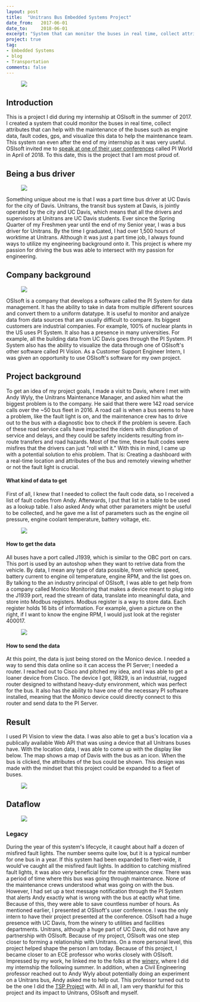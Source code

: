```yaml
---
layout: post
title:  "Unitrans Bus Embedded Systems Project"
date_from:   2017-06-01
date_to:     2018-06-01
excerpt: "System that can monitor the buses in real time, collect attributes that help with the maintenance of the buses"
project: true
tag:
- Embedded Systems
- blog
- Transportation
comments: false
---
```


<figure>
    <a href="../assets/projects/unitrans/unitrans_logo.jpg"><img src="../assets/projects/unitrans/unitrans_logo.jpg"></a>
</figure>

## Introduction
This is a project I did during my internship at OSIsoft in the summer of 2017. I created a system that could monitor the buses in real time, collect attributes that can help with the maintenance of the buses such as engine data, fault codes, gps, and visualize this data to help the maintenance team. This system ran even after the end of my internship as it was very useful. OSIsoft invited me to [speak at one of their user conferences](https://www.osisoft.com/Presentations/Lightning-Round-Talks--OSIsoft-Call-for-Collaboration-%E2%80%93-1st-Year-Innovation-Showcase/) called PI World in April of 2018. To this date, this is the project that I am most proud of.

## Being a bus driver
<figure>
    <a href="../assets/projects/unitrans/unitrans_frank.jpg"><img src="../assets/projects/unitrans/unitrans_frank.jpg"></a>
</figure>
Something unique about me is that I was a part time bus driver at UC Davis for the city of Davis. Unitrans, the transit bus system at Davis, is jointly operated by the city and UC Davis, which means that all the drivers and supervisors at Unitrans are UC Davis students. Ever since the Spring Quarter of my Freshmen year until the end of my Senior year, I was a bus driver for Unitrans. By the time I graduated, I had over 1,500 hours of worktime at Unitrans. Although it was just a part time job, I always found ways to utilize my engineering background onto it. This project is where my passion for driving the bus was able to intersect with my passion for engineering.

## Company background
<figure>
    <a href="../assets/projects/unitrans/osisoft_logo.jpg"><img src="../assets/projects/unitrans/osisoft_logo.jpg"></a>
</figure>
OSIsoft is a company that develops a software called the PI System for data management. It has the ability to take in data from multiple different sources and convert them to a uniform datatype. It is useful to monitor and analyze data from data sources that are usually difficult to compare. Its biggest customers are industrial companies. For example, 100% of nuclear plants in the US uses PI System. It also has a presence in many universities. For example, all the building data from UC Davis goes through the PI System. PI System also has the ability to visualize the data through one of OSIsoft's other software called PI Vision. As a Customer Support Engineer Intern, I was given an opportunity to use OSIsoft's software for my own project.

## Project background
To get an idea of my project goals, I made a visit to Davis, where I met with Andy Wyly, the Unitrans Maintenance Manager, and asked him what the biggest problem is to the company. He said that there were 142 road service calls over the ~50 bus fleet in 2016. A road call is when a bus seems to have a problem, like the fault light is on, and the maintenance crew has to drive out to the bus with a diagnostic box to check if the problem is severe. Each of these road service calls have impacted the riders with disruption of service and delays, and they could be safety incidents resulting from in-route transfers and road hazards. Most of the time, these fault codes were misfires that the drivers can just "roll with it." With this in mind, I came up with a potential solution to ehis problem. That is: Creating a dashboard with a real-time location and attributes of the bus and remotely viewing whether or not the fault light is crucial.

#### What kind of data to get
First of all, I knew that I needed to collect the fault code data, so I received a list of fault codes from Andy. Afterwards, I put that list in a table to be used as a lookup table. I also asked Andy what other parameters might be useful to be collected, and he gave me a list of parameters such as the engine oil pressure, engine coolant temperature, battery voltage, etc.
<figure>
    <a href="../assets/projects/unitrans/fault_code.jpg"><img src="../assets/projects/unitrans/fault_code.jpg"></a>
</figure>

#### How to get the data
All buses have a port called J1939, which is similar to the OBC port on cars. This port is used by an autoshop when they want to retrive data from the vehicle. By data, I mean any type of data possible, from vehicle speed, battery current to engine oil temperature, engine RPM, and the list goes on. By talking to the an industry principal of OSIsoft, I was able to get help from a company called Monico Monitoring that makes a device meant to plug into the J1939 port, read the stream of data, translate into meaningful data, and store into Modbus registers. Modbus register is a way to store data. Each register holds 16 bits of information. For example, given a picture on the right, if I want to know the engine RPM, I would just look at the register 400017.
<figure>
    <a href="../assets/projects/unitrans/modbus_demo.jpg"><img src="../assets/projects/unitrans/modbus_demo.jpg"></a>
</figure>

#### How to send the data
At this point, the data is just being stored on the Monico device. I needed a way to send this data online so it can access the PI Server; I needed a router. I reached out to Cisco and pitched my idea, and I was able to get a loaner device from Cisco. The device I got, IR829, is an industrial, rugged router designed to withstand heavy-duty environment, which was perfect for the bus. It also has the ability to have one of the necessary PI software installed, meaning that the Monico device could directly connect to this router and send data to the PI Server.

## Result
I used PI Vision to view the data. I was also able to get a bus's location via a publically available Web API that was using a device that all Unitrans buses have. With the location data, I was able to come up with the display like below. The map shows a map of Davis with the bus as an icon. When the bus is clicked, the attributes of the bus could be shown. This design was made with the mindset that this project could be expanded to a fleet of buses.
<figure>
    <a href="../assets/projects/unitrans/osisoft_demo.jpg"><img src="../assets/projects/unitrans/osisoft_demo.jpg"></a>
</figure>

## Dataflow
<figure>
    <a href="../assets/projects/unitrans/osisoft_dataflow.jpg"><img src="../assets/projects/unitrans/osisoft_dataflow.jpg"></a>
</figure>

### Legacy
During the year of this system's lifecycle, it caught about half a dozen of misfired fault lights. The number seems quite low, but it is a typical number for one bus in a year. If this system had been expanded to fleet-wide, it would've caught all the misfired fault lights. In addition to catching misfired fault lights, it was also very beneficial for the maintenance crew. There was a period of time where this bus was going through maintenance. None of the maintenance crews understood what was going on with the bus. However, I had set up a text message notification through the PI System that alerts Andy exactly what is wrong with the bus at eactly what time. Because of this, they were able to save countless number of hours. As mentioned earlier, I presented at OSIsoft's user conference. I was the only intern to have their project presented at the conference. OSIsoft had a huge presence with UC Davis, from the winery to utilities and facilities departments. Unitrans, although a huge part of UC Davis, did not have any partnership with OSIsoft. Because of my project, OSIsoft was one step closer to forming a relationship with Unitrans. On a more personal level, this project helped shape the person I am today. Because of this project, I became closer to an ECE professor who works closely with OSIsoft. Impressed by my work, he linked me to the folks at the [winery]({{site.url}}/winery/), where I did my internship the following summer. In addition, when a Civil Engineering professor reached out to Andy Wyly about potentially doing an experiment on a Unitrans bus, Andy asked me to help out. This professor turned out to be the one I did the [TSP Project]({{site.url}}/c3po/) with. All in all, I am very thankful for this project and its impact to Unitrans, OSIsoft and myself.